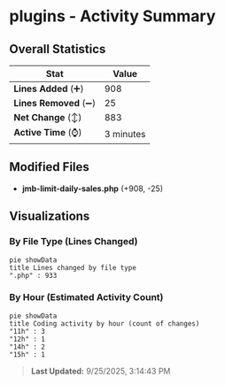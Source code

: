 # plugins - Activity Summary 

## Overall Statistics

| Stat                   | Value                                                             |
| ---------------------- | ----------------------------------------------------------------- |
| **Lines Added** (➕)   | 908                                          |
| **Lines Removed** (➖) | 25                                        |
| **Net Change** (↕)    | 883                |
| **Active Time** (⌚)   | 3 minutes |


## Modified Files
- **jmb-limit-daily-sales.php** (+908, -25)

## Visualizations

### By File Type (Lines Changed)

```mermaid
pie showData
title Lines changed by file type
".php" : 933
```

### By Hour (Estimated Activity Count)

```mermaid
pie showData
title Coding activity by hour (count of changes)
"11h" : 3
"12h" : 1
"14h" : 2
"15h" : 1
```


> **Last Updated:** 9/25/2025, 3:14:43 PM